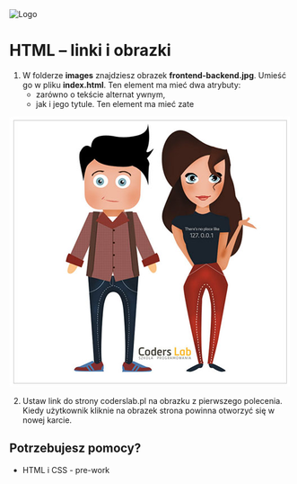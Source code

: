 <img alt="Logo" src="http://coderslab.pl/svg/logo-coderslab.svg" width="400">

# HTML &ndash; linki i obrazki

1. W folderze **images** znajdziesz obrazek **frontend-backend.jpg**. Umieść go w pliku **index.html**. Ten element ma mieć dwa atrybuty:
    * zarówno o tekście alternat ywnym, 
    * jak i jego tytule. Ten element ma mieć zate

  ![Front-end & Back-end Developer](images/frontend-backend.jpg)

2. Ustaw link do strony coderslab.pl na obrazku z pierwszego polecenia. Kiedy użytkownik kliknie na obrazek strona powinna otworzyć się w nowej karcie.

## Potrzebujesz pomocy?
* HTML i CSS - pre-work
